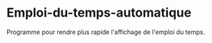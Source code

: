 Emploi-du-temps-automatique
===========================

Programme pour rendre plus rapide l'affichage de l'emploi du temps.
